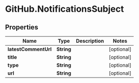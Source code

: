 # GitHub.NotificationsSubject

## Properties

Name | Type | Description | Notes
------------ | ------------- | ------------- | -------------
**latestCommentUrl** | **String** |  | [optional] 
**title** | **String** |  | [optional] 
**type** | **String** |  | [optional] 
**url** | **String** |  | [optional] 


